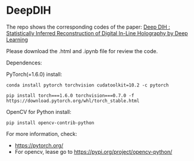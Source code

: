 # DeepDIH
The repo shows the corresponding codes of the paper: 
[Deep DIH : Statistically Inferred Reconstruction of Digital In-Line Holography by Deep Learning](https://arxiv.org/abs/2004.12231)

Please download the .html and .ipynb file for review the code.


Dependences:

PyTorch(=1.6.0) install:

`conda install pytorch torchvision cudatoolkit=10.2 -c pytorch`

`pip install torch===1.6.0 torchvision===0.7.0 -f https://download.pytorch.org/whl/torch_stable.html`

OpenCV for Python install:

`pip install opencv-contrib-python`

For more information, check:
- https://pytorch.org/
- For opencv, lease go to https://pypi.org/project/opencv-python/


